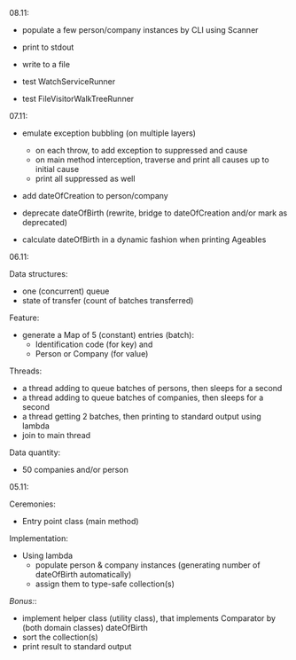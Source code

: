 08.11:

* populate a few person/company instances by CLI using Scanner
* print to stdout
* write to a file

* test WatchServiceRunner
* test FileVisitorWalkTreeRunner

07.11:

* emulate exception bubbling (on multiple layers)
    * on each throw, to add exception to suppressed and cause
    * on main method interception, traverse and print all causes up to initial cause   
    * print all suppressed as well
    
* add dateOfCreation to person/company
* deprecate dateOfBirth (rewrite, bridge to dateOfCreation and/or mark as deprecated)
* calculate dateOfBirth in a dynamic fashion when printing Ageables

06.11:

Data structures:
* one (concurrent) queue
* state of transfer (count of batches transferred)

Feature:
* generate a Map of 5 (constant) entries (batch):
    * Identification code (for key) and
    * Person or Company (for value) 

Threads:
* a thread adding to queue batches of persons, then sleeps for a second
* a thread adding to queue batches of companies, then sleeps for a second
* a thread getting 2 batches, then printing to standard output using lambda
* join to main thread

Data quantity:
* 50 companies and/or person

05.11:

Ceremonies:
* Entry point class (main method)

Implementation:
* Using lambda
    * populate person & company instances (generating number of dateOfBirth automatically)
    * assign them to type-safe collection(s)

<i>Bonus:</i>:
* implement helper class (utility class), that implements Comparator by (both domain classes) dateOfBirth
* sort the collection(s)
* print result to standard output